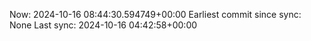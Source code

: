 Now: 2024-10-16 08:44:30.594749+00:00 Earliest commit since sync: None Last sync: 2024-10-16 04:42:58+00:00
